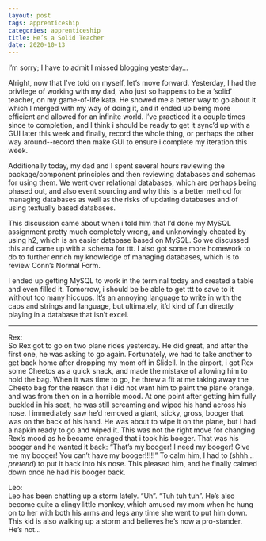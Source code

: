 ```yaml
---
layout: post 
tags: apprenticeship
categories: apprenticeship
title: He’s a Solid Teacher
date: 2020-10-13
---
```


I’m sorry; I have to admit I missed blogging yesterday…

Alright, now that I’ve told on myself, let’s move forward.  Yesterday, I had the privilege of working with my dad, who just so happens to be a ‘solid’ teacher, on my game-of-life kata.  He showed me a better way to go about it which I merged with my way of doing it, and it ended up being more efficient and allowed for an infinite world.  I’ve practiced it a couple times since to completion, and I think i should be ready to get it sync’d up with a GUI later this week and finally, record the whole thing, or perhaps the other way around--record then make GUI to ensure i complete my iteration this week.

Additionally today, my dad and I spent several hours reviewing the package/component principles and then reviewing databases and schemas for using them.  We went over relational databases, which are perhaps being phased out, and also event sourcing and why this is a better method for managing databases as well as the risks of updating databases and of using textually based databases.  

This discussion came about when i told him that I’d done my MySQL assignment pretty much completely wrong, and unknowingly cheated by using h2, which is an easier database based on MySQL.  So we discussed this and came up with a schema for ttt.  I also got some more homework to do to further enrich my knowledge of managing databases, which is to review Conn’s Normal Form.

I ended up getting MySQL to work in the terminal today and created a table and even filled it.  Tomorrow, i should be be able to get ttt to save to it without too many hiccups.  It’s an annoying language to write in with the caps and strings and language, but ultimately, it’d kind of fun directly playing in a database that isn’t excel.

***
Rex:  
So Rex got to go on two plane rides yesterday.  He did great, and after the first one, he was asking to go again. Fortunately, we had to take another to get back home after dropping my mom off in Slidell.  In the airport, i got Rex some Cheetos as a quick snack, and made the mistake of allowing him to hold the bag.  When it was time to go, he threw a fit at me taking away the Cheeto bag for the reason that i did not want him to paint the plane orange, and was from then on in a horrible mood.  At one point after getting him fully buckled in his seat, he was still screaming and wiped his hand across his nose.  I immediately saw he’d removed a giant, sticky, gross, booger that was on the back of his hand.  He was about to wipe it on the plane, but i had a napkin ready to go and wiped it.  This was not the right move for changing Rex’s mood as he became enraged that i took his booger.  That was his booger and he wanted it back:  “That’s my booger!  I need my booger!  Give me my booger!  You can’t have my booger!!!!!”  To calm him, I had to (shhh… *pretend*) to put it back into his nose.  This pleased him, and he finally calmed down once he had his booger back.

Leo:  
Leo has been chatting up a storm lately.  “Uh”. “Tuh tuh tuh”.  He’s also become quite a clingy little monkey, which amused my mom when he hung on to her with both his arms and legs any time she went to put him down.  This kid is also walking up a storm and believes he’s now a pro-stander. He’s not…
